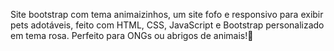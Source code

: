 Site bootstrap com tema animaizinhos, um site fofo e responsivo para exibir pets adotáveis, feito com HTML, CSS, JavaScript e Bootstrap personalizado em tema rosa. Perfeito para ONGs ou abrigos de animais!🩷
